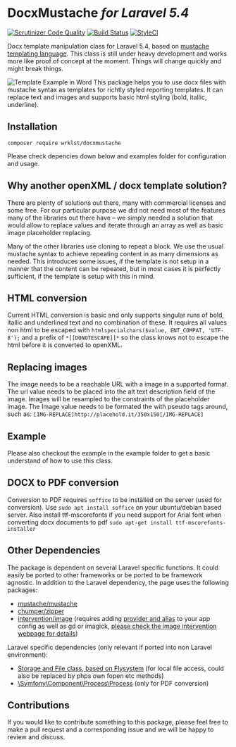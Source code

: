 # DocxMustache *for Laravel 5.4*

[![Scrutinizer Code Quality](https://scrutinizer-ci.com/g/wrklst/docxmustache/badges/quality-score.png?b=master)](https://scrutinizer-ci.com/g/wrklst/docxmustache/?branch=master) 
[![Build Status](https://scrutinizer-ci.com/g/wrklst/docxmustache/badges/build.png?b=master)](https://scrutinizer-ci.com/g/wrklst/docxmustache/build-status/master) 
[![StyleCI](https://styleci.io/repos/90483440/shield?branch=master)](https://styleci.io/repos/90483440)

Docx template manipulation class for Laravel 5.4, based on [mustache templating language](https://mustache.github.io). This class is still under heavy development and works more like proof of concept at the moment. Things will change quickly and might break things.

![Template Example in Word](https://github.com/wrklst/docxmustache/raw/master/example/ExampleMustacheTemplate.png)
This package helps you to use docx files with mustache syntax as templates for richtly styled reporting templates. It can replace text and images and supports basic html styling (bold, itallic, underline).

## Installation
`composer require wrklst/docxmustache`

Please check depencies down below and examples folder for configuration and usage.

## Why another openXML / docx template solution?
There are plenty of solutions out there, many with commercial licenses and some free. For our particular purpose we did not need most of the features many of the libraries out there have – we simply needed a solution that would allow to replace values and iterate through an array as well as basic image placeholder replacing.

Many of the other libraries use cloning to repeat a block. We use the usual mustache syntax to achieve repeating content in as many dimensions as needed. This introduces some issues, if the template is not setup in a manner that the content can be repeated, but in most cases it is perfectly sufficient, if the template is setup with this in mind.

## HTML conversion

Current HTML conversion is basic and only supports singular runs of bold, itallic and underlined text and no combination of these. It requires all values non html to be escaped with 
`htmlspecialchars($value, ENT_COMPAT, 'UTF-8');`
and a prefix of 
`*[[DONOTESCAPE]]*`
so the class knows not to escape the html before it is converted to openXML.


## Replacing images

The image needs to be a reachable URL with a image in a supported format. The url value needs to be placed into the alt text description field of the image.
Images will be resampled to the constraints of the placeholder image.
The Image value needs to be formated the with pseudo tags around, such as: 
`[IMG-REPLACE]http://placehold.it/350x150[/IMG-REPLACE]`

## Example
Please also checkout the example in the example folder to get a basic understand of how to use this class.

## DOCX to PDF conversion

Conversion to PDF requires `soffice` to be installed on the server (used for conversion).
Use `sudo apt install soffice` on your ubuntu/debian based server. Also install ttf-mscorefonts if you need support for Arial font when converting docx documents to pdf `sudo apt-get install ttf-mscorefonts-installer `

## Other Dependencies
The package is dependent on several Laravel specific functions. It could easily be ported to other frameworks or be ported to be framework agnostic. In addition to the Laravel dependency, the page uses the following packages:

* [mustache/mustache](https://packagist.org/packages/mustache/mustache)
* [chumper/zipper](https://github.com/Chumper/Zipper)
* [intervention/image](http://image.intervention.io) (requires adding [provider and alias](http://image.intervention.io/getting_started/installation#laravel) to your app config as well as gd or imagick, [please check the image intervention webpage for details](http://image.intervention.io/getting_started/installation#laravel))

Laravel specific dependencies (only relevant if ported into non Laravel environment):

* [Storage and File class, based on Flysystem](https://flysystem.thephpleague.com) (for local file access, could also be replaced by phps own fopen etc methods)
* [\Symfony\Component\Process\Process](http://symfony.com/doc/current/components/process.html) (only for PDF conversion)

## Contributions

If you would like to contribute something to this package, please feel free to make a pull request and a corresponding issue and we will be happy to review and discuss.
